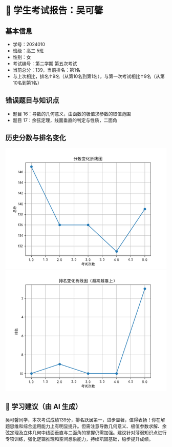 # 📄 学生考试报告：吴可馨
## 基本信息
- 学号：2024010
- 班级：高三 5班
- 性别：女
- 考试编号：第二学期 第五次考试
- 当前总分：139，当前排名：第1名
- 与上次相比，排名↑9名（从第10名到第1名），与第一次考试相比↑9名（从第10名到第1名）

## 错误题目与知识点
- 题目 16：导数的几何意义，由函数的极值求参数的取值范围
- 题目 17：余弦定理，线面垂直的判定与性质，二面角

## 历史分数与排名变化
![分数变化图](report_figures/score_trend.png)
![排名变化图](report_figures/rank_trend.png)

## 💬 学习建议（由 AI 生成）
吴可馨同学，本次考试成绩139分，排名跃居第一，进步显著，值得表扬！你在解题思维和综合运用能力上有明显提升。但需注意导数几何意义、极值参数求解、余弦定理及立体几何中线面垂直与二面角的掌握仍需加强。建议针对薄弱知识点进行专项训练，强化逻辑推理和空间想象能力，持续巩固基础，稳步提升成绩。
